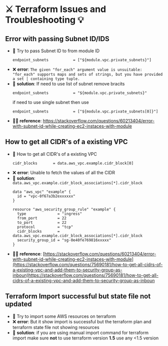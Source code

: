 # ⚔️ Terraform Issues and Troubleshooting 💡

## Error with passing Subnet ID/IDS 
* 🤔  Try to pass Subnet ID to from module ID
  ```
  endpoint_subnets           = ["${module.vpc.private_subnets}"]
  ```
* ❌ **error**: `The given "for_each" argument value is unsuitable: "for_each" supports maps and sets of strings, but you have provided a set │ containing type tuple.`
* 🎯 **solution**: If need to use list of subnet remove bracits
  ```
  endpoint_subnets           = "${module.vpc.private_subnets}"
  ```
  if need to use single subnet then use
    ```
  endpoint_subnets           = ["${module.vpc.private_subnets[0]}"]
  ```
* 🙌🏼 **reference**: https://stackoverflow.com/questions/60213404/error-with-subnet-id-while-creating-ec2-instaces-with-module


## How to get all CIDR's of a existing VPC
* 🤔  How to get all CIDR's of a existing VPC
  ```
  cidr_blocks       = data.aws_vpc.example.cidr_block[0]
  ```
* ❌ **error**: Unable to fetch the values of all the CIDR
* 🎯 **solution**: `data.aws_vpc.example.cidr_block_associations[*].cidr_block`
  ```
  data "aws_vpc" "example" {
    id = "vpc-0f67a3b2exxxxxx"
  }
  
  resource "aws_security_group_rule" "example" {
    type              = "ingress"
    from_port         = 22
    to_port           = 22
    protocol          = "tcp"
    cidr_blocks       = data.aws_vpc.example.cidr_block_associations[*].cidr_block
    security_group_id = "sg-0e40fe769816xxxxx"
  }
  ```
* 🙌🏼 **reference**: [https://stackoverflow.com/questions/60213404/error-with-subnet-id-while-creating-ec2-instaces-with-module](https://stackoverflow.com/questions/75690181/how-to-get-all-cidrs-of-a-existing-vpc-and-add-them-to-security-group-as-inboun)https://stackoverflow.com/questions/75690181/how-to-get-all-cidrs-of-a-existing-vpc-and-add-them-to-security-group-as-inboun

## Terraform Import successful but state file not updated
* 🤔  Try to import some AWS resources on terraform 
* ❌ **error**: But it show import is successful but the terraform plan and terraform state file not showing resources
* 🎯 **solution**: if you are using manual import command for terraform import make sure **not** to use terraform version **1.5** use any <1.5 version
